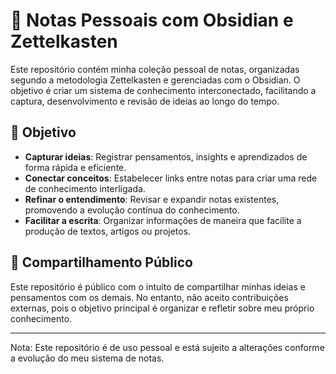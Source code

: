 # 🧠 Notas Pessoais com Obsidian e Zettelkasten

Este repositório contém minha coleção pessoal de notas, organizadas segundo a metodologia Zettelkasten e gerenciadas com o Obsidian. O objetivo é criar um sistema de conhecimento interconectado, facilitando a captura, desenvolvimento e revisão de ideias ao longo do tempo.

## 📌 Objetivo

- **Capturar ideias**: Registrar pensamentos, insights e aprendizados de forma rápida e eficiente.
- **Conectar conceitos**: Estabelecer links entre notas para criar uma rede de conhecimento interligada.
- **Refinar o entendimento**: Revisar e expandir notas existentes, promovendo a evolução contínua do conhecimento.
- **Facilitar a escrita**: Organizar informações de maneira que facilite a produção de textos, artigos ou projetos.

## 📢 Compartilhamento Público
Este repositório é público com o intuito de compartilhar minhas ideias e pensamentos com os demais. No entanto, não aceito contribuições externas, pois o objetivo principal é organizar e refletir sobre meu próprio conhecimento.

---

Nota: Este repositório é de uso pessoal e está sujeito a alterações conforme a evolução do meu sistema de notas.